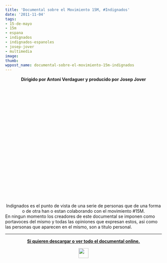 ```yaml
---
title: 'Documental sobre el Movimiento 15M, #Indignados'
date: '2011-11-04'
tags:
- 15-de-mayo
- 15m
- espana
- indignados
- indignados-espanoles
- josep-jover
- multimedia
image: 
thumb: 
wppost_name: documental-sobre-el-movimiento-15m-indignados
---
```


<center><strong>Dirigido por Antoni Verdaguer y producido por Josep Jover</strong></center><center>
<object style="height: 390px; width: 640px;" width="640" height="360" classid="clsid:d27cdb6e-ae6d-11cf-96b8-444553540000" codebase="http://download.macromedia.com/pub/shockwave/cabs/flash/swflash.cab#version=6,0,40,0"><param name="allowFullScreen" value="true" /><param name="allowScriptAccess" value="always" /><param name="src" value="https://www.youtube.com/v/2PleermLGJE?version=3&amp;feature=player_detailpage" /><param name="allowfullscreen" value="true" /><param name="allowscriptaccess" value="always" /><embed style="height: 390px; width: 640px;" width="640" height="360" type="application/x-shockwave-flash" src="https://www.youtube.com/v/2PleermLGJE?version=3&amp;feature=player_detailpage" allowFullScreen="true" allowScriptAccess="always" allowfullscreen="true" allowscriptaccess="always" /></object>
Indignados es el punto de vista de una serie de personas que de una forma o de otra han o estan colaborando con el movimiento #15M.</center>En ningun momento los creadores de este documental se imponen como portavoces del mismo y todas las opiniones que expresan estos, asi como las personas que aparecen en el mismo, son a titulo personal.

<hr />
<p style="text-align: center;"></p>
<p style="text-align: center;"></p>
<p style="text-align: center;"></p>
<p style="text-align: center;"></p>
<p style="text-align: center;"><strong><a href="http://www.docuindignados.com/" target="_blank">Si quieren descargar o ver todo el documental online.</a></strong></p>
<p style="text-align: center;"></p>
<p style="text-align: center;"><strong></strong><a href="http://partidopirata.com.ar/wp-content/uploads/2010/10/youtube.jpg"><img class="aligncenter size-full wp-image-214" title="youtube" src="http://partidopirata.com.ar/wp-content/uploads/2010/10/youtube.jpg" alt="" width="32" height="32" /></a></p>
